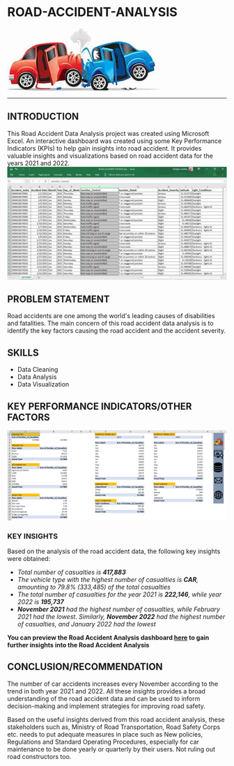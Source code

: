 # ROAD-ACCIDENT-ANALYSIS
![](download1.png)
***
## INTRODUCTION
This Road Accident Data Analysis project was created using Microsoft Excel. An interactive dashboard was created using some Key Performance Indicators (KPIs) to help gain insights into road accident. It provides valuable insights and visualizations based on road accident data for the years 2021 and 2022.
![](DATASET_IMAGE.PNG)
## PROBLEM STATEMENT
Road accidents are one among the world's leading causes of disabilities and fatalities. The main concern of this road accident data analysis is to identify the key factors causing the road accident and the accident severity.
## SKILLS
- Data Cleaning
- Data Analysis
- Data Visualization
## KEY PERFORMANCE INDICATORS/OTHER FACTORS
![](Data_Analysis_Sheet.PNG)
### KEY INSIGHTS
Based on the analysis of the road accident data, the following key insights were obtained:

- _Total number of casualties is **417,883**_
- _The vehicle type with the highest number of casualties is _**CAR**_, amounting to 79.8% (333,485) of the total casualties_
- _The total number of casualties for the year 2021 is **222,146**, while year 2022 is **195,737**_
- _**November 2021** had the highest number of casualties, while February 2021 had the lowest_. _Similarly, **November 2022** had the highest number of casualties, and January 2022 had the lowest_

**You can preview the Road Accident Analysis dashboard [here](DASHBOARD.PNG) to gain further insights into the Road Accident Analysis**

## CONCLUSION/RECOMMENDATION
The number of car accidents increases every November according to the trend in both year 2021 and 2022. All these insights provides a broad understanding of the road accident data and can be used to inform decision-making and implement strategies for improving road safety. 

Based on the useful insights derived from this road accident analysis, these stakeholders such as, Ministry of Road Transportation, Road Safety Corps etc. needs to put adequate measures in place such as New policies, Regulations and Standard Operating Procedures, especially for car maintenance to be done yearly or quarterly by their users. Not ruling out road constructors too.
